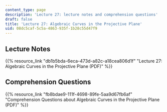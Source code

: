 ```yaml
---
content_type: page
description: 'Lecture 27: lecture notes and comprehension questions'
draft: false
title: 'Lecture 27: Algebraic Curves in the Projective Plane'
uid: 08dc5caf-5c5a-4863-935f-1b28c55d47f9
---
```

## Lecture Notes

{{% resource_link "db1b5bda-6eca-473d-a82c-a18cea806d1f" "Lecture 27: Algebraic Curves in the Projective Plane (PDF)" %}}

## Comprehension Questions

{{% resource_link "fb8bdae9-111f-4698-89fe-5aa9d67fb6af" "Comprehension Questions about Algebraic Curves in the Projective Plane (PDF)" %}}